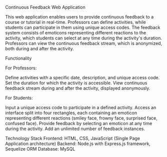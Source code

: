 Continuous Feedback Web Application

This web application enables users to provide continuous feedback to a course or tutorial in real-time. Professors can define activities, while students can participate in them using unique access codes.
The feedback system consists of emoticons representing different reactions to the activity, which students can select at any time during the activity's duration.
Professors can view the continuous feedback stream, which is anonymized, both during and after the activity.

Functionality

For Professors:

Define activities with a specific date, description, and unique access code.
Set the duration for which the activity is accessible.
View continuous feedback stream during and after the activity, displayed anonymously.

For Students:

Input a unique access code to participate in a defined activity.
Access an interface split into four rectangles, each containing an emoticon representing different reactions (smiley face, frowny face, surprised face, confused face).
Provide feedback by selecting an emoticon at any time during the activity.
Add an unlimited number of feedback instances.

Technology Stack
Frontend: HTML, CSS, JavaScript (Single Page Application architecture)
Backend: Node.js with Express.js framework, Sequelize ORM
Database: MySQL
